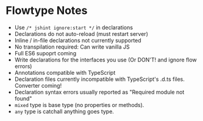 Flowtype Notes
=======

* Use `/* jshint ignore:start */` in declarations
* Declarations do not auto-reload (must restart server)
* Inline / in-file declarations not currently supported
* No transpilation required: Can write vanilla JS
* Full ES6 supoprt coming
* Write declarations for the interfaces you use (Or DON'T! and ignore flow errors)
* Annotations compatible with TypeScript
* Declaration files currently incompatible with TypeScript's .d.ts files. Converter coming!
* Declaration syntax errors usually reported as "Required module not found"
* `mixed` type is base type (no properties or methods).
* `any` type is catchall anything goes type.